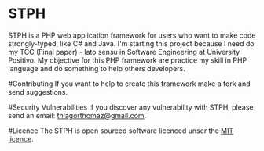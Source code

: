 # STPH
STPH is a PHP web application framework for users who want to make code strongly-typed, like C# and Java. I'm starting this project because I need do my TCC (Final paper) - lato sensu in Software Engineering at University Positivo. My objective for this PHP framework are practice my skill in PHP language and do something to help others developers.

#Contributing
If you want to help to create this framework make a fork and send suggestions.

#Security Vulnerabilities
If you discover any vulnerability with STPH, please send an email: thiagorthomaz@gmail.com.

#Licence
The STPH is open sourced software licenced unser the [MIT licence](http://opensource.org/licenses/MIT).
